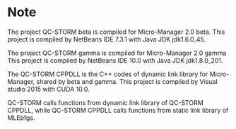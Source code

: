 # Note

The project QC-STORM beta is compiled for Micro-Manager 2.0 beta. This project is compiled by NetBeans IDE 7.3.1 with Java JDK jdk1.6.0_45.

The project QC-STORM gamma is compiled for Micro-Manager 2.0 gamma This project is compiled by NetBeans IDE 10.0 with Java JDK jdk1.8.0_201.


The QC-STORM CPPDLL is the C++ codes of dynamic link library for Micro-Manager, shared by beta and gamma. This project is compiled by Visual studio 2015 with CUDA 10.0.


QC-STORM calls functions from dynamic link library of QC-STORM CPPDLL, while QC-STORM CPPDLL calls functions from static link library of MLEbfgs.
